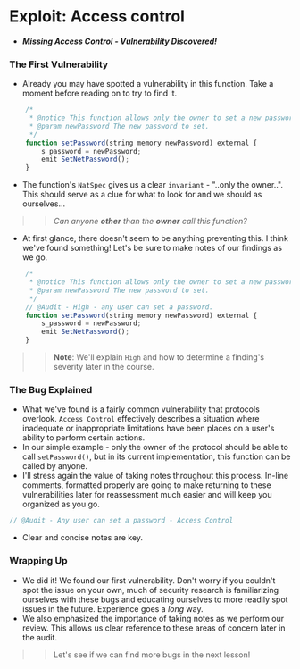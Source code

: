 # Exploit: Access control
- ***Missing Access Control - Vulnerability Discovered!***

### The First Vulnerability
- Already you may have spotted a vulnerability in this function. Take a moment before reading on to try to find it.

```js
    /*
     * @notice This function allows only the owner to set a new password.
     * @param newPassword The new password to set.
     */
    function setPassword(string memory newPassword) external {
        s_password = newPassword;
        emit SetNetPassword();
    }
```

- The function's `NatSpec` gives us a clear `invariant` - "..only the owner..". This should serve as a clue for what to look for and we should as ourselves...

>> _Can anyone_ _**other**_ _than the_ _**owner**_ _call this function?_

- At first glance, there doesn't seem to be anything preventing this. I think we've found something! Let's be sure to make notes of our findings as we go.

```js
    /*
     * @notice This function allows only the owner to set a new password.
     * @param newPassword The new password to set.
     */
    // @Audit - High - any user can set a password.
    function setPassword(string memory newPassword) external {
        s_password = newPassword;
        emit SetNetPassword();
    }
```

>> **Note**: We'll explain `High` and how to determine a finding's severity later in the course.

### The Bug Explained
- What we've found is a fairly common vulnerability that protocols overlook. `Access Control` effectively describes a situation where inadequate or inappropriate limitations have been places on a user's ability to perform certain actions.
- In our simple example - only the owner of the protocol should be able to call `setPassword()`, but in its current implementation, this function can be called by anyone.
- I'll stress again the value of taking notes throughout this process. In-line comments, formatted properly are going to make returning to these vulnerabilities later for reassessment much easier and will keep you organized as you go.

```js
// @Audit - Any user can set a password - Access Control
```

- Clear and concise notes are key.

### Wrapping Up
- We did it! We found our first vulnerability. Don't worry if you couldn't spot the issue on your own, much of security research is familiarizing ourselves with these bugs and educating ourselves to more readily spot issues in the future. Experience goes a _long_ way.
- We also emphasized the importance of taking notes as we perform our review. This allows us clear reference to these areas of concern later in the audit.

>> Let's see if we can find more bugs in the next lesson!
